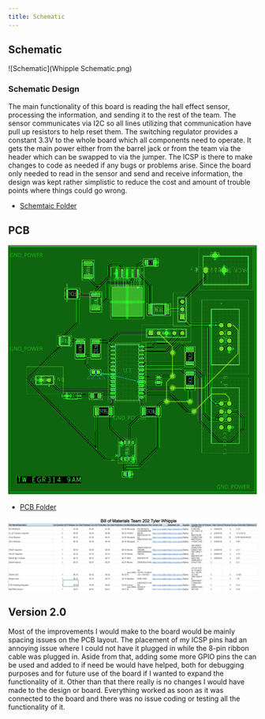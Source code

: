 ```yaml
---
title: Schematic
---
```


## Schematic

![Schematic](Whipple Schematic.png)

### Schematic Design

The main functionality of this board is reading the hall effect sensor, processing the information, and sending it to the rest of the team. The sensor communicates via I2C so all lines utilizing that communication have pull up resistors to help reset them. The switching regulator provides a constant 3.3V to the whole board which all components need to operate. It gets the main power either from the barrel jack or from the team via the header which can be swapped to via the jumper. The ICSP is there to make changes to code as needed if any bugs or problems arise. Since the board only needed to read in the sensor and send and receive information, the design was kept rather simplistic to reduce the cost and amount of trouble points where things could go wrong.

* [Schemtaic Folder](WhippleScehmatic.zip)

## PCB

![PCB](WhipplePCB.png)

* [PCB Folder](WhippleEGR314SoloBoard.zip)

![BOM](BillofMaterials.png)

## Version 2.0

Most of the improvements I would make to the board would be mainly spacing issues on the PCB layout. The placement of my ICSP pins had an annoying issue where I could not have it plugged in while the 8-pin ribbon cable was plugged in. Aside from that, adding some more GPIO pins the can be used and added to if need be would have helped, both for debugging purposes and for future use of the board if I wanted to expand the functionality of it. Other than that there really is no changes I would have made to the design or board. Everything worked as soon as it was connected to the board and there was no issue coding or testing all the functionality of it.